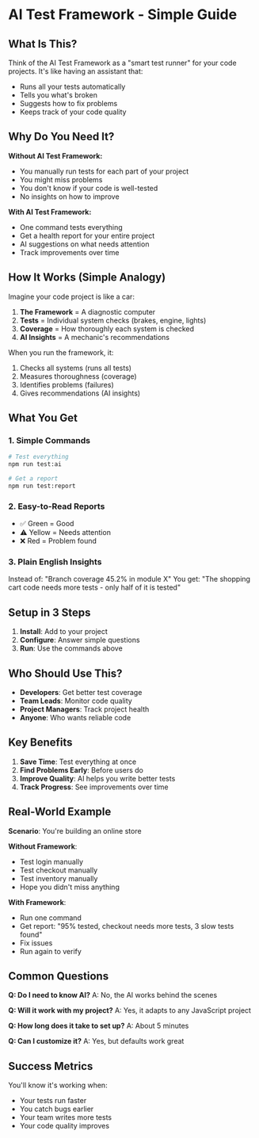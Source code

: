 # AI Test Framework - Simple Guide

## What Is This?

Think of the AI Test Framework as a "smart test runner" for your code projects. It's like having an assistant that:
- Runs all your tests automatically
- Tells you what's broken
- Suggests how to fix problems
- Keeps track of your code quality

## Why Do You Need It?

**Without AI Test Framework:**
- You manually run tests for each part of your project
- You might miss problems
- You don't know if your code is well-tested
- No insights on how to improve

**With AI Test Framework:**
- One command tests everything
- Get a health report for your entire project
- AI suggestions on what needs attention
- Track improvements over time

## How It Works (Simple Analogy)

Imagine your code project is like a car:
1. **The Framework** = A diagnostic computer
2. **Tests** = Individual system checks (brakes, engine, lights)
3. **Coverage** = How thoroughly each system is checked
4. **AI Insights** = A mechanic's recommendations

When you run the framework, it:
1. Checks all systems (runs all tests)
2. Measures thoroughness (coverage)
3. Identifies problems (failures)
4. Gives recommendations (AI insights)

## What You Get

### 1. Simple Commands
```bash
# Test everything
npm run test:ai

# Get a report
npm run test:report
```

### 2. Easy-to-Read Reports
- ✅ Green = Good
- ⚠️ Yellow = Needs attention  
- ❌ Red = Problem found

### 3. Plain English Insights
Instead of: "Branch coverage 45.2% in module X"
You get: "The shopping cart code needs more tests - only half of it is tested"

## Setup in 3 Steps

1. **Install**: Add to your project
2. **Configure**: Answer simple questions
3. **Run**: Use the commands above

## Who Should Use This?

- **Developers**: Get better test coverage
- **Team Leads**: Monitor code quality
- **Project Managers**: Track project health
- **Anyone**: Who wants reliable code

## Key Benefits

1. **Save Time**: Test everything at once
2. **Find Problems Early**: Before users do
3. **Improve Quality**: AI helps you write better tests
4. **Track Progress**: See improvements over time

## Real-World Example

**Scenario**: You're building an online store

**Without Framework**:
- Test login manually
- Test checkout manually  
- Test inventory manually
- Hope you didn't miss anything

**With Framework**:
- Run one command
- Get report: "95% tested, checkout needs more tests, 3 slow tests found"
- Fix issues
- Run again to verify

## Common Questions

**Q: Do I need to know AI?**
A: No, the AI works behind the scenes

**Q: Will it work with my project?**
A: Yes, it adapts to any JavaScript project

**Q: How long does it take to set up?**
A: About 5 minutes

**Q: Can I customize it?**
A: Yes, but defaults work great

## Success Metrics

You'll know it's working when:
- Your tests run faster
- You catch bugs earlier
- Your team writes more tests
- Your code quality improves